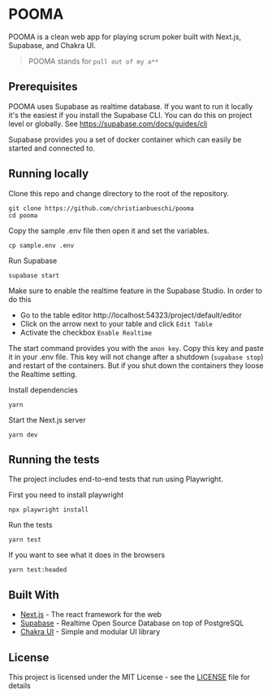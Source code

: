 # POOMA

POOMA is a clean web app for playing scrum poker built with Next.js, Supabase, and Chakra UI.

> POOMA stands for `pull out of my a**`

## Prerequisites

POOMA uses Supabase as realtime database. If you want to run it locally it's the easiest if you install the Supabase CLI. You can do this on project level or globally. See https://supabase.com/docs/guides/cli

Supabase provides you a set of docker container which can easily be started and connected to.

## Running locally

Clone this repo and change directory to the root of the repository.

```
git clone https://github.com/christianbueschi/pooma
cd pooma
```

Copy the sample .env file then open it and set the variables.

```
cp sample.env .env
```

Run Supabase

```
supabase start
```

Make sure to enable the realtime feature in the Supabase Studio. In order to do this

- Go to the table editor http://localhost:54323/project/default/editor
- Click on the arrow next to your table and click `Edit Table`
- Activate the checkbox `Enable Realtime`

The start command provides you with the `anon key`. Copy this key and paste it in your .env file. This key will not change after a shutdown (`supabase stop`) and restart of the containers. But if you shut down the containers they loose the Realtime setting.

Install dependencies

```
yarn
```

Start the Next.js server

```
yarn dev
```

## Running the tests

The project includes end-to-end tests that run using Playwright.

First you need to install playwright

```
npx playwright install
```

Run the tests

```
yarn test
```

If you want to see what it does in the browsers

```
yarn test:headed
```

## Built With

- [Next.js](https://nextjs.org/) - The react framework for the web
- [Supabase](https://supabase.com/) - Realtime Open Source Database on top of PostgreSQL
- [Chakra UI](https://chakra-ui.com/) - Simple and modular UI library

## License

This project is licensed under the MIT License - see the [LICENSE](LICENSE) file for details
